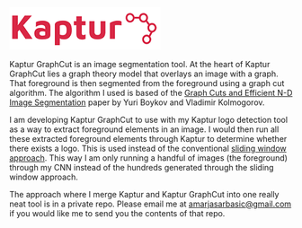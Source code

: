 ![Alt text](logoNew1.png?raw=true "Kaptur_Logo")

Kaptur GraphCut is an image segmentation tool. At the heart of Kaptur GraphCut lies a graph theory model that overlays an image with a graph. That foreground is then segmented from the foreground using a graph cut algorithm. The algorithm I used is based of the [Graph Cuts and Efficient N-D Image Segmentation](http://www.csd.uwo.ca/~yuri/Papers/pami04.pdf) paper by Yuri Boykov and Vladimir Kolmogorov.  

I am developing Kaptur GraphCut to use with my Kaptur logo detection tool as a way to extract foreground elements in an image. I would then run all these extracted foreground elements through Kaptur to determine whether there exists a logo. This is used instead of the conventional [sliding window approach](https://courses.engr.illinois.edu/cs543/sp2011/lectures/Lecture%2019%20-%20Sliding%20Window%20Detection%20-%20Vision_Spring2011.pdf). This way I am only running a handful of images (the foreground) through my CNN instead of the hundreds generated through the sliding window approach. 

The approach where I merge Kaptur and Kaptur GraphCut into one really neat tool is in a private repo. Please email me at amarjasarbasic@gmail.com if you would like me to send you the contents of that repo. 
